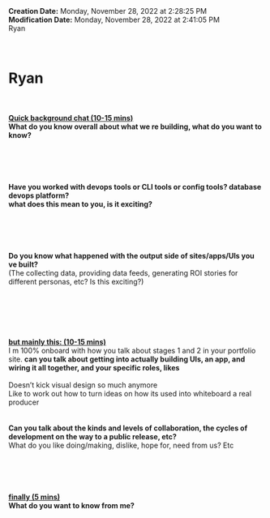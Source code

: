 <div><b>Creation Date:</b> Monday, November 28, 2022 at 2:28:25 PM<br></div>
<div><b>Modification Date:</b> Monday, November 28, 2022 at 2:41:05 PM<br></div>
<div>Ryan</div>
<div><br></div>
<div><br></div>
<div><h1>Ryan</h1></div>
<div><br></div>
<div><br></div>
<div><b><u>Quick background chat (10-15 mins)</u></b><br></div>
<div><b>What do you know overall about what we re building, what do you want to know?</b><br></div>
<div><br></div>
<div><br></div>
<div><br></div>
<div><br></div>
<div><br></div>
<div><b>Have you worked with devops tools or CLI tools or config tools? database devops platform?</b></div>
<div><b>what does this mean to you, is it exciting?</b><br></div>
<div><br></div>
<div><br></div>
<div><br></div>
<div><br></div>
<div><br></div>
<div><b>Do you know what happened with the output side of sites/apps/UIs you ve built?</b><br></div>
<div>(The collecting data, providing data feeds, generating ROI stories for different personas, etc? Is this exciting?)</div>
<div><br></div>
<div><br></div>
<div><br></div>
<div><br></div>
<div><br></div>
<div><br></div>
<div><b><u>but mainly this: (10-15 mins)</u></b><br></div>
<div>I m 100% onboard with how you talk about stages 1 and 2 in your portfolio site. <b>can you talk about getting into actually building UIs, an app, and wiring it all together, and your specific roles, likes </b><br></div>
<div><br></div>
<div>Doesn’t kick visual design so much anymore</div>
<div>Like to work out how to turn ideas on how its used into whiteboard a real producer</div>
<div><br></div>
<div><br></div>
<div><b>Can you talk about the kinds and levels of collaboration, the cycles of development on the way to a public release, etc?</b></div>
<div>What do you like doing/making, dislike, hope for, need from us? Etc</div>
<div><br></div>
<div><br></div>
<div><br></div>
<div><br></div>
<div><br></div>
<div><b><u>finally (5 mins)</u></b><br></div>
<div><b>What do you want to know from me?</b></div>

